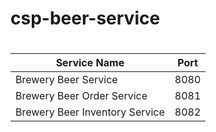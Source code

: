 # csp-beer-service

#

| Service Name | Port |
|--------------|------|
| Brewery Beer Service          | 8080 |
| Brewery Beer Order Service    | 8081 |
| Brewery Beer Inventory Service| 8082 |
